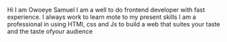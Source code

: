 Hi I am Owoeye Samuel
I am a well to do frontend developer with fast experience.
I always work to learn mote to my present skills 
I am a professional in using HTMl, css and Js to build a web that suites your taste and the taste ofyour audience




<!---
Owoeyesam/Owoeyesam is a ✨ special ✨ repository because its `README.md` (this file) appears on your GitHub profile.
You can click the Preview link to take a look at your changes.
--->
